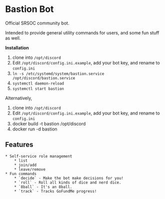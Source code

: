 # Bastion Bot

Official SRSOC community bot.

Intended to provide general utility commands for users, and some fun stuff as well.

**Installation**
1) clone into `/opt/discord`
2) Edit `/opt/discord/config.ini.example`, add your bot key, and rename to `config.ini`
3) `ln -s /etc/systemd/system/bastion.service /opt/discord/bastion.service`
4) `systemctl daemon-reload`
5) `systemctl start bastion`

Alternatively,
1) clone into `/opt/discord`
2) Edit `/opt/discord/config.ini.example`, add your bot key, and rename to `config.ini`
3) docker build -t bastion /opt/discord
4) docker run -d bastion

## Features

    * Self-service role management
        * list
        * join/add
        * leave/remove
    * Fun commands
        * `decide` - Make the bot make decisions for you!
        * `roll` - Roll all kinds of dice and nerd dice.
        * `8ball` - It's an 8ball.
        * `track` - Tracks GoFundMe progress!

